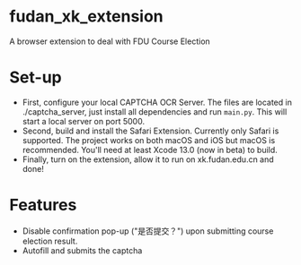 # fudan_xk_extension
A browser extension to deal with FDU Course Election

# Set-up
- First, configure your local CAPTCHA OCR Server. The files are located in ./captcha_server, just install all dependencies and run `main.py`. This will start a local server on port 5000.
- Second, build and install the Safari Extension. Currently only Safari is supported. The project works on both macOS and iOS but macOS is recommended. You'll need at least Xcode 13.0 (now in beta) to build.
- Finally, turn on the extension, allow it to run on xk.fudan.edu.cn and done!

# Features
- Disable confirmation pop-up ("是否提交？") upon submitting course election result.
- Autofill and submits the captcha
